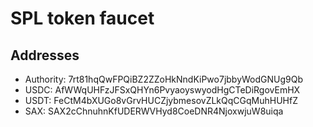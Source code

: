 # SPL token faucet

## Addresses

- Authority: 7rt81hqQwFPQiBZ2ZZoHkNndKiPwo7jbbyWodGNUg9Qb
- USDC: AfWWqUHFzJFSxQHYn6PvyaoyswyodHgCTeDiRgovEmHX
- USDT: FeCtM4bXUGo8vGrvHUCZjybmesovZLkQqCGqMuhHUHfZ
- SAX: SAX2cChnuhnKfUDERWVHyd8CoeDNR4NjoxwjuW8uiqa
